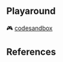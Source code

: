 ## Playaround

🎮 [codesandbox][codesandbox]


[codesandbox]: https://codesandbox.io/s/usecomponentwillunmount-g3yws0?file=/src/useComponentWillUnmount.js

## References

